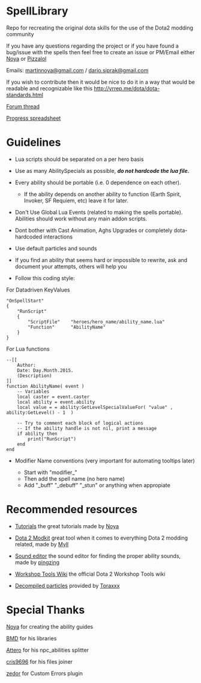 SpellLibrary
============

Repo for recreating the original dota skills for the use of the Dota2 modding community

If you have any questions regarding the project or if you have found a bug/issue with the spells then feel free to create an issue or PM/Email either [Noya](https://github.com/MNoya) or [Pizzalol](https://github.com/Pizzalol)

Emails: [martinnoya@gmail.com](martinnoya@gmail.com) / [dario.siprak@gmail.com](dario.siprak@gmail.com)

If you wish to contribute then it would be nice to do it in a way that would be readable and recognizable like this http://yrrep.me/dota/dota-standards.html

[Forum thread](https://moddota.com/forums/discussion/23/spell-library)

[Progress spreadsheet](https://docs.google.com/spreadsheets/d/1oNoqMW2_PZ57TEonAQgMF-9JlApbt3LPNFtx72RhS8Y/edit#gid=0)

Guidelines
==========

- Lua scripts should be separated on a per hero basis

- Use as many AbilitySpecials as possible, ***do not hardcode the lua file.***

- Every ability should be portable (i.e. 0 dependence on each other).
  - If the ability depends on another ability to function (Earth Spirit, Invoker, SF Requiem, etc) leave it for later.

- Don't Use Global Lua Events (related to making the spells portable). Abilities should work without any main addon scripts.

- Dont bother with Cast Animation, Aghs Upgrades or completely dota-hardcoded interactions

- Use default particles and sounds

- If you find an ability that seems hard or impossible to rewrite, ask and document your attempts, others will help you

- Follow this coding style:

For Datadriven KeyValues
~~~
"OnSpellStart"
{
    "RunScript"
    {
        "ScriptFile"    "heroes/hero_name/ability_name.lua"
        "Function"      "AbilityName"
    }
}
~~~

For Lua functions
~~~
--[[
    Author:
    Date: Day.Month.2015.
    (Description)
]]
function AbilityName( event )
    -- Variables
    local caster = event.caster
    local ability = event.ability
    local value = = ability:GetLevelSpecialValueFor( "value" , ability:GetLevel() - 1  )

    -- Try to comment each block of logical actions
    -- If the ability handle is not nil, print a message
    if ability then
        print("RunScript")
    end
end
~~~

- Modifier Name conventions (very important for automating tooltips later)

  - Start with "modifier_"
  - Then add the spell name (no hero name)
  - Add "_buff" "_debuff" "_stun" or anything when appropiate



Recommended resources
=====================
- [Tutorials](https://moddota.com/forums/categories/tutorials) the great tutorials made by [Noya](https://moddota.com/forums/profile/5/Noya)

- [Dota 2 Modkit](https://github.com/Myll/Dota-2-ModKit/releases) great tool when it comes to everything Dota 2 modding related, made by [Myll](https://github.com/Myll)

- [Sound editor](https://dl.dropboxusercontent.com/u/19417676/dota_sound_editor_v1.3.1.zip) the sound editor for finding the proper ability sounds, made by [pingzing](https://github.com/pingzing)

- [Workshop Tools Wiki](https://developer.valvesoftware.com/wiki/Dota_2_Workshop_Tools) the official Dota 2 Workshop Tools wiki

- [Decompiled particles](https://mega.co.nz/#!BpYUmCgJ!_Ks49abeMdgn9t4nL-yMP26BrjuHZLpiHE18p_bS-pg) provided by [Toraxxx](https://github.com/Toraxxx)


Special Thanks
==============
[Noya](https://github.com/MNoya) for creating the ability guides

[BMD](https://github.com/bmddota) for his libraries

[Attero](https://github.com/Attero) for his npc_abilities splitter

[cris9696](https://github.com/cris9696) for his files joiner

[zedor](https://github.com/zedor) for Custom Errors plugin

